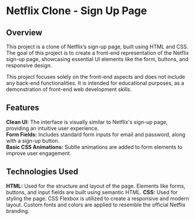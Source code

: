# Netflix Clone - Sign Up Page

## Overview
This project is a clone of Netflix’s sign-up page, built using HTML and CSS. The goal of this project is to create a front-end representation of the Netflix sign-up page, showcasing essential UI elements like the form, buttons, and responsive design.

This project focuses solely on the front-end aspects and does not include any back-end functionalities. It is intended for educational purposes, as a demonstration of front-end web development skills.

## Features
**Clean UI:** The interface is visually similar to Netflix's sign-up page, providing an intuitive user experience.<br>
**Form Fields:** Includes standard form inputs for email and password, along with a sign-up button.<br>
**Basic CSS Animations:** Subtle animations are added to form elements to improve user engagement.

## Technologies Used
**HTML:** Used for the structure and layout of the page. Elements like forms, buttons, and input fields are built using semantic HTML.
**CSS:** Used for styling the page. CSS Flexbox is utilized to create a responsive and modern layout. Custom fonts and colors are applied to resemble the official Netflix branding.